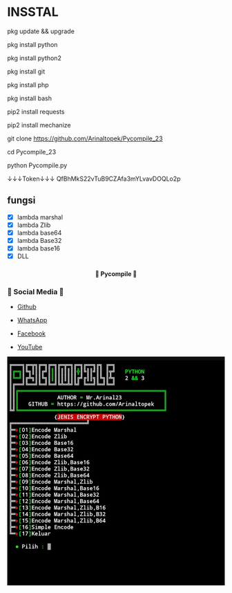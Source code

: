 # INSSTAL 

pkg update && upgrade

pkg install python

pkg install python2

pkg install git

pkg install php

pkg install bash

pip2 install requests

pip2 install mechanize

git clone https://github.com/Arinaltopek/Pycompile_23

cd Pycompile_23

python Pycompile.py

↓↓↓Token↓↓↓
QfBhMkS22vTuB9CZAfa3mYLvavDOQLo2p

## fungsi
- [x] lambda marshal
- [x] lambda Zlib
- [x] lambda base64
- [x] lambda Base32
- [x] lambda base16
- [x] DLL

### <h4 align="center">🔰 Pycompile 🔰</h4>

### 📱 Social Media 📱

- <a href="https://github.com/Arinaltopek">Github</a>

- <a href="https://api.whatsapp.com/send?phone=6281212459969">WhatsApp</a>

- <a href="https://m.facebook.com/arinal.bayhaqi.3">Facebook</a>

- <a href="https://youtube.com/channel/UCizU7kz1sKzU5tB9aalbNRw">YouTube</a>

<center><img src="https://github.com/Arinaltopek/Pycompile_23/blob/main/Layar.jpg"></img></center>
